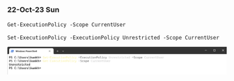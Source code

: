 ### 22-Oct-23 Sun

```
Get-ExecutionPolicy -Scope CurrentUser
```

```
Set-ExecutionPolicy -ExecutionPolicy Unrestricted -Scope CurrentUser
```

![](Pasted%20image%2020231022230730.png)

